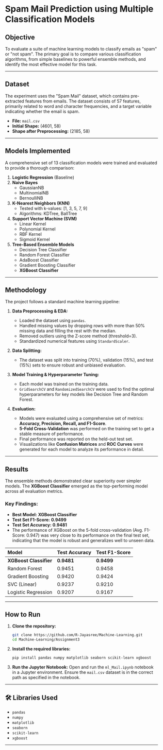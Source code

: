# Spam Mail Prediction using Multiple Classification Models

## Objective

To evaluate a suite of machine learning models to classify emails as "spam" or "not spam". The primary goal is to compare various classification algorithms, from simple baselines to powerful ensemble methods, and identify the most effective model for this task. 

-----

## Dataset

The experiment uses the "Spam Mail" dataset, which contains pre-extracted features from emails. The dataset consists of 57 features, primarily related to word and character frequencies, and a target variable indicating whether the email is spam.

  - **File:** `mail.csv`
  - **Initial Shape:** (4601, 58)
  - **Shape after Preprocessing:** (2185, 58)

-----

## Models Implemented

A comprehensive set of 13 classification models were trained and evaluated to provide a thorough comparison:

1.  **Logistic Regression** (Baseline)
2.  **Naive Bayes**
      - GaussianNB
      - MultinomialNB
      - BernoulliNB
3.  **K-Nearest Neighbors (KNN)**
      - Tested with k-values: [1, 3, 5, 7, 9]
      - Algorithms: KDTree, BallTree
4.  **Support Vector Machine (SVM)**
      - Linear Kernel
      - Polynomial Kernel
      - RBF Kernel
      - Sigmoid Kernel
5.  **Tree-Based Ensemble Models**
      - Decision Tree Classifier
      - Random Forest Classifier
      - AdaBoost Classifier
      - Gradient Boosting Classifier
      - **XGBoost Classifier**

-----

## Methodology

The project follows a standard machine learning pipeline:

1.  **Data Preprocessing & EDA:**

      - Loaded the dataset using `pandas`.
      - Handled missing values by dropping rows with more than 50% missing data and filling the rest with the median.
      - Removed outliers using the Z-score method (threshold=3).
      - Standardized numerical features using `StandardScaler`.

2.  **Data Splitting:**

      - The dataset was split into training (70%), validation (15%), and test (15%) sets to ensure robust and unbiased evaluation.

3.  **Model Training & Hyperparameter Tuning:**

      - Each model was trained on the training data.
      - `GridSearchCV` and `RandomizedSearchCV` were used to find the optimal hyperparameters for key models like Decision Tree and Random Forest.

4.  **Evaluation:**

      - Models were evaluated using a comprehensive set of metrics: **Accuracy, Precision, Recall, and F1-Score**.
      - **5-Fold Cross-Validation** was performed on the training set to get a stable measure of performance.
      - Final performance was reported on the held-out test set.
      - Visualizations like **Confusion Matrices** and **ROC Curves** were generated for each model to analyze its performance in detail.

-----

## Results

The ensemble methods demonstrated clear superiority over simpler models. The **XGBoost Classifier** emerged as the top-performing model across all evaluation metrics.

### Key Findings:

  - **Best Model:** **XGBoost Classifier**
  - **Test Set F1-Score:** **0.9499**
  - **Test Set Accuracy:** **0.9481**
  - The performance of XGBoost on the 5-fold cross-validation (Avg. F1-Score: 0.947) was very close to its performance on the final test set, indicating that the model is robust and generalizes well to unseen data.

| Model | Test Accuracy | Test F1-Score |
| :--- | :--- | :--- |
| **XGBoost Classifier** | **0.9481** | **0.9499** |
| Random Forest | 0.9451 | 0.9458 |
| Gradient Boosting | 0.9420 | 0.9424 |
| SVC (Linear) | 0.9237 | 0.9210 |
| Logistic Regression | 0.9207 | 0.9167 |

-----

## How to Run

1.  **Clone the repository:**

    ```bash
    git clone https://github.com/R-Jayasree/Machine-Learning.git
    cd Machine-Learning/Assignment3
    ```

2.  **Install the required libraries:**

    ```bash
    pip install pandas numpy matplotlib seaborn scikit-learn xgboost
    ```

3.  **Run the Jupyter Notebook:**
    Open and run the `ml_Mail.ipynb` notebook in a Jupyter environment. Ensure the `mail.csv` dataset is in the correct path as specified in the notebook.

-----

## 🛠️ Libraries Used

  - `pandas`
  - `numpy`
  - `matplotlib`
  - `seaborn`
  - `scikit-learn`
  - `xgboost`

-----


